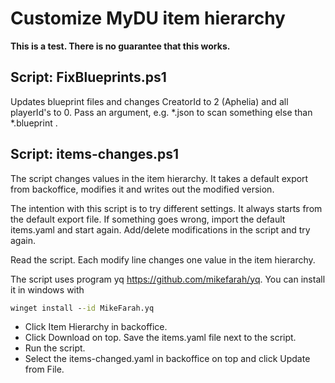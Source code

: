 # Customize MyDU item hierarchy

**This is a test. There is no guarantee that this works.**

## Script: FixBlueprints.ps1

Updates blueprint files and changes CreatorId to 2 (Aphelia) and all playerId's to 0.
Pass an argument, e.g. *.json to scan something else than \*.blueprint .

## Script: items-changes.ps1

The script changes values in the item hierarchy. It takes a default export from backoffice, modifies it and writes out the modified version.

The intention with this script is to try different settings. It always starts from the default export file. If something goes wrong, import the default items.yaml and start again. Add/delete modifications in the script and try again.

Read the script. Each modify line changes one value in the item hierarchy.

The script uses program yq <https://github.com/mikefarah/yq>. You can install it in windows with

```cmd
winget install --id MikeFarah.yq
```

- Click Item Hierarchy in backoffice.
- Click Download on top. Save the items.yaml file next to the script.
- Run the script.
- Select the items-changed.yaml in backoffice on top and click Update from File.

